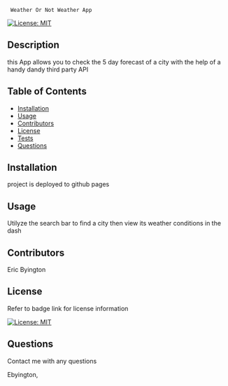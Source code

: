 
     Weather Or Not Weather App


[![License: MIT](https://img.shields.io/badge/License-MIT-yellow.svg)](https://opensource.org/licenses/MIT)

## Description

this App allows you to check the 5 day forecast of a city with the help of a handy dandy third party API 

## Table of Contents

- [Installation](#Installation)
- [Usage](#Usage)
- [Contributors](#Contributors)
- [License](#License)
- [Tests](#Tests)
- [Questions](#Questions)

## Installation

project is deployed to github pages

## Usage

Utilyze the search bar to find a city then view its weather conditions in the dash

## Contributors

Eric Byington

## License

Refer to badge link for license information

[![License: MIT](https://img.shields.io/badge/License-MIT-yellow.svg)](https://opensource.org/licenses/MIT)


## Questions

Contact me with any questions

Ebyington,



